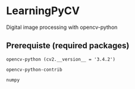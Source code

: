 # LearningPyCV

Digital image processing with opencv-python

## Prerequiste (required packages)

`opencv-python (cv2.__version__ = '3.4.2')`

`opencv-python-contrib`

`numpy`